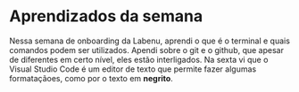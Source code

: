 # Aprendizados da semana
Nessa semana de onboarding da Labenu, aprendi o que é o terminal e quais comandos podem ser utilizados. Apendi sobre o git e o github, que apesar de diferentes em certo nível, eles estão interligados. Na sexta vi que o Visual Studio Code é um editor de texto que permite fazer algumas formataçãoes, como por o texto em **negrito**.